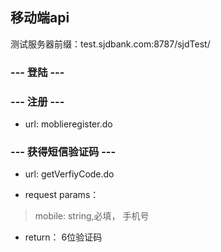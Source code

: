 ## 移动端api

测试服务器前缀：test.sjdbank.com:8787/sjdTest/


### --- 登陆 ---

### --- 注册 ---
* url: moblieregister.do





### --- 获得短信验证码 ---
* url: getVerfiyCode.do

* request params：

> mobile: string,必填， 手机号

* return： 6位验证码

